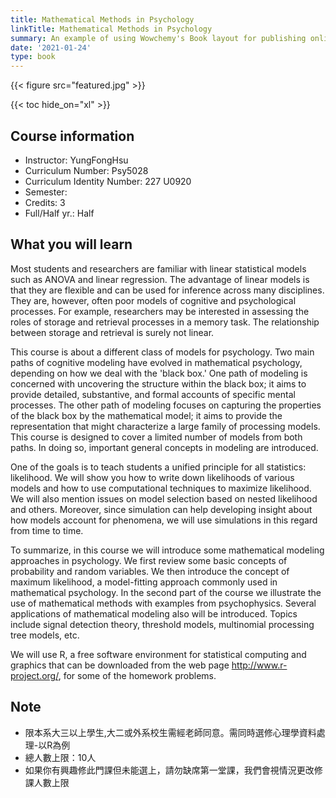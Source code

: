 ```yaml
---
title: Mathematical Methods in Psychology 
linkTitle: Mathematical Methods in Psychology
summary: An example of using Wowchemy's Book layout for publishing online courses.
date: '2021-01-24'
type: book
---
```


{{< figure src="featured.jpg" >}}

{{< toc hide_on="xl" >}}

## Course information


- Instructor: YungFongHsu
- Curriculum Number: Psy5028 
- Curriculum Identity Number: 227 U0920 
- Semester: 
- Credits: 3
- Full/Half yr.: Half

## What you will learn

Most students and researchers are familiar with linear statistical models such as ANOVA and linear regression. The advantage of linear models is that they are flexible and can be used for inference across many disciplines. They are, however, often poor models of cognitive and psychological processes. For example, researchers may be interested in assessing the roles of storage and retrieval processes in a memory task. The relationship between storage and retrieval is surely not linear.

This course is about a different class of models for psychology. Two main paths of cognitive modeling have evolved in mathematical psychology, depending on how we deal with the 'black box.' One path of modeling is concerned with uncovering the structure within the black box; it aims to provide detailed, substantive, and formal accounts of specific mental processes. The other path of modeling focuses on capturing the properties of the black box by the mathematical model; it aims to provide the representation that might characterize a large family of processing models. This course is designed to cover a limited number of models from both paths. In doing so, important general concepts in modeling are introduced.

One of the goals is to teach students a unified principle for all statistics: likelihood. We will show you how to write down likelihoods of various models and how to use computational techniques to maximize likelihood. We will also mention issues on model selection based on nested likelihood and others. Moreover, since simulation can help developing insight about how models account for phenomena, we will use simulations in this regard from time to time.

To summarize, in this course we will introduce some mathematical modeling approaches in psychology. We first review some basic concepts of probability and random variables. We then introduce the concept of maximum likelihood, a model-fitting approach commonly used in mathematical psychology. In the second part of the course we illustrate the use of mathematical methods with examples from psychophysics. Several applications of mathematical modeling also will be introduced. Topics include signal detection theory, threshold models, multinomial processing tree models, etc.

We will use R, a free software environment for statistical computing and graphics that can be downloaded from the web page http://www.r-project.org/, for some of the homework problems.


## Note

- 限本系大三以上學生,大二或外系校生需經老師同意。需同時選修心理學資料處理-以R為例
- 總人數上限：10人
- 如果你有興趣修此門課但未能選上，請勿缺席第一堂課，我們會視情況更改修課人數上限